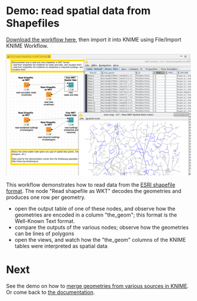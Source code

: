 # Demo: read spatial data from Shapefiles

[Download the workflow here](0_read_shapefiles_in_WKT_format.knwf), then import it into KNIME using File/Import KNIME Workflow. 

![Capture](capture.png)

This workflow demonstrates how to read data from the [ESRI shapefile format](https://en.wikipedia.org/wiki/Shapefile).
The node "Read shapefile as WKT" decodes the geometries and produces one row per geometry.

* open the output table of one of these nodes, and observe how the geometries are encoded in a column "the_geom"; this format is the Well-Known Text format.
* compare the outputs of the various nodes; observe how the geometries can be lines of polygons
* open the views, and watch how the "the_geom" columns of the KNIME tables were interpreted as spatial data 

# Next

See the demo on how to [merge geometries from various sources in KNIME](../../pages/1_merge_shapefiles/index.md).
Or come back to [the documentation](../../main.md).